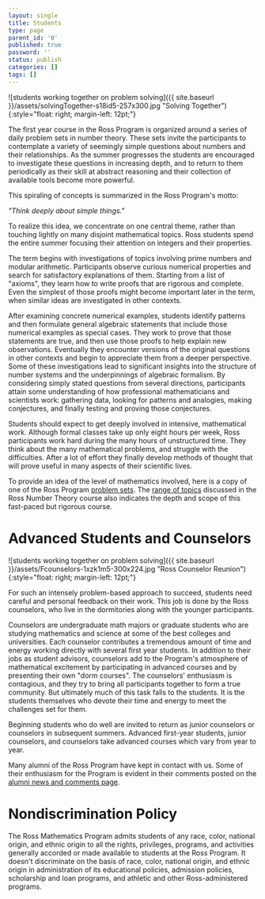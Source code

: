 ```yaml
---
layout: single
title: Students
type: page
parent_id: '0'
published: true
password: ''
status: publish
categories: []
tags: []
---
```


![students working together on problem solving]({{ site.baseurl }}/assets/solvingTogether-s18id5-257x300.jpg "Solving Together"){:style="float: right; margin-left: 12pt;"}

The first year course in the Ross Program is organized around a series of daily problem sets in number theory. 
These sets invite the participants to contemplate a variety of seemingly simple questions about numbers 
and their relationships. As the summer progresses the students are encouraged to investigate these 
questions in increasing depth, and to return to them periodically as their skill at abstract reasoning 
and their collection of available tools become more powerful.

This spiraling of concepts is summarized in the Ross Program's motto:

_"Think deeply about simple things."_

To realize this idea, we concentrate on one central theme, rather than touching lightly 
on many disjoint mathematical topics. Ross students spend the entire summer 
focusing their attention on integers and their properties.

The term begins with investigations of topics involving prime numbers and modular arithmetic. 
Participants observe curious numerical properties and search for satisfactory explanations of them. 
Starting from a list of "axioms", they learn how to write proofs that are rigorous and complete. 
Even the simplest of those proofs might become important later in the term, 
when similar ideas are investigated in other contexts.

After examining concrete numerical examples, students identify patterns and then formulate 
general algebraic statements that include those numerical examples as special cases. 
They work to prove that those statements are true, and then use those proofs to help 
explain new observations. Eventually they encounter versions of the original questions 
in other contexts and begin to appreciate them from a deeper perspective. 
Some of these investigations lead to significant insights into the structure 
of number systems and the underpinnings of algebraic formalism. By considering 
simply stated questions from several directions, participants attain some 
understanding of how professional mathematicians and scientists work: 
gathering data, looking for patterns and analogies, making conjectures, 
and finally testing and proving those conjectures.

Students should expect to get deeply involved in intensive, mathematical work. 
Although formal classes take up only eight hours per week, Ross participants 
work hard during the many hours of unstructured time. They think about the many 
mathematical problems, and struggle with the difficulties. After a lot of effort 
they finally develop methods of thought that will prove useful in many aspects of their scientific lives.

To provide an idea of the level of mathematics involved, here is a copy of one of the 
Ross Program [problem sets](http://u.osu.edu/rossmath/files/2014/08/set02.web-19zutzo.pdf). 
The [range of topics](https://rossprogram.org/students/course-topics/) discussed in the 
Ross Number Theory course also indicates the depth and scope of this fast-paced but rigorous course.

# Advanced Students and Counselors

![students working together on problem solving]({{ site.baseurl }}/assets/Fcounselors-1xzk1m5-300x224.jpg "Ross Counselor Reunion"){:style="float: right; margin-left: 12pt;"}

For such an intensely problem-based approach to succeed, students need 
careful and personal feedback on their work. This job is done by the Ross counselors, 
who live in the dormitories along with the younger participants.

Counselors are undergraduate math majors or graduate students who are studying mathematics 
and science at some of the best colleges and universities. Each counselor contributes a 
tremendous amount of time and energy working directly with several first year students. 
In addition to their jobs as student advisors, counselors add to the Program's atmosphere 
of mathematical excitement by participating in advanced courses and by presenting their 
own "dorm courses". The counselors' enthusiasm is contagious, and they try to bring all 
participants together to form a true community. But ultimately much of this task falls 
to the students. It is the students themselves who devote their time and energy to meet the challenges set for them.

Beginning students who do well are invited to return as junior counselors or counselors 
in subsequent summers. Advanced first-year students, junior counselors, and counselors 
take advanced courses which vary from year to year.

Many alumni of the Ross Program have kept in contact with us. Some of their enthusiasm 
for the Program is evident in their comments posted on the [alumni news and comments page](/alumni/news/).

# Nondiscrimination Policy

The Ross Mathematics Program admits students of any race, color,
national origin, and ethnic origin to all the rights, privileges,
programs, and activities generally accorded or made available to
students at the Ross Program. It doesn't discriminate on the basis of
race, color, national origin, and ethnic origin in administration of
its educational policies, admission policies, scholarship and loan
programs, and athletic and other Ross-administered programs.

